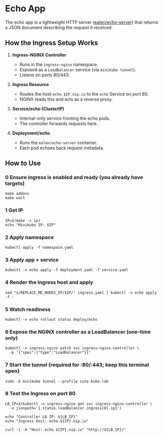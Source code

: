 # Echo App

The echo app is a lightweight HTTP server ([ealen/echo-server](https://hub.docker.com/r/ealen/echo-server)) that returns
a JSON document describing the request it received.

## How the Ingress Setup Works

1. **Ingress-NGINX Controller**  
   - Runs in the `ingress-nginx` namespace.  
   - Exposed as a `LoadBalancer` service (via `minikube tunnel`).  
   - Listens on ports 80/443.

2. **Ingress Resource**  
   - Routes the host `echo.$IP.nip.io` to the `echo` Service on port 80.  
   - NGINX reads this and acts as a reverse proxy.

3. **Service/echo (ClusterIP)**  
   - Internal-only service fronting the echo pods.  
   - The controller forwards requests here.

4. **Deployment/echo**  
   - Runs the `ealen/echo-server` container.  
   - Each pod echoes back request metadata.

## How to Use

### 0 Ensure ingress is enabled and ready (you already have targets)
```
make addons
make wait
```

### 1 Get IP
```
IP=$(make -s ip)
echo "Minikube IP: $IP"
```

### 2 Apply namespace
```
kubectl apply -f namespace.yaml
```

### 3 Apply app + service
```
kubectl -n echo apply -f deployment.yaml -f service.yaml
```

### 4 Render the Ingress host and apply
```
sed "s/REPLACE_ME_NODES_IP/$IP/" ingress.yaml | kubectl -n echo apply -f -
```

### 5 Watch readiness
```
kubectl -n echo rollout status deploy/echo
```

### 6 Expose the NGINX controller as a LoadBalancer (one-time only)
```
kubectl -n ingress-nginx patch svc ingress-nginx-controller \
  -p '{"spec":{"type":"LoadBalancer"}}'
```

### 7 Start the tunnel (required for :80/:443; keep this terminal open)
```
sudo -E minikube tunnel --profile cute-kube-lab
```

### 8  Test the Ingress on port 80
```
LB_IP=$(kubectl -n ingress-nginx get svc ingress-nginx-controller \
  -o jsonpath='{.status.loadBalancer.ingress[0].ip}')

echo "Controller LB IP: ${LB_IP}"
echo "Ingress Host: echo.${IP}.nip.io"

curl -i -H "Host: echo.${IP}.nip.io" "http://${LB_IP}/"
```
